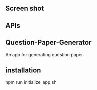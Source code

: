 
## Screen shot

## APIs

## Question-Paper-Generator       

An app for generating question paper

## installation

npm run initialize_app.sh

